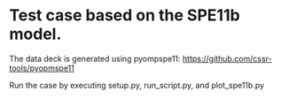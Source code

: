 # Test case based on the SPE11b model.

The data deck is generated using pyompspe11: https://github.com/cssr-tools/pyopmspe11

Run the case by executing setup.py, run_script.py, and plot_spe11b.py
